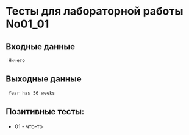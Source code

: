 # Тесты для лабораторной работы No01_01
## Входные данные
     Ничего
## Выходные данные
     Year has 56 weeks
## Позитивные тесты:
- 01 - что-то
